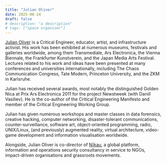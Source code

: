 ```yaml
---
title: "Julian Oliver"
date: 2025-06-24
draft: false
# description: "a description"
# tags: ["space organiser"]
---
```


[Julian Oliver](https://julianoliver.com) is a Critical Engineer, educator, artist, and
infrastructure activist. His work has been exhibited at numerous museums, festivals
and galleries worldwide, among them Transmediale, Ars Electronica,
the Vienna Biennale, the Frankfurter Kunstverein, and the Japan
Media Arts Festival. Lectures related to his work and ideas have
been presented at many conferences and universities internationally,
including The Chaos Communication Congress, Tate Modern, Princeton
University, and the ZKM in Karlsruhe.

Julian has received several awards, most notably the distinguished
Golden Nica at Prix Ars Electronica 2011 for the project Newstweek
(with Daniil Vasiliev). He is the co-author of the Critical
Engineering Manifesto and member of the Critical Engineering Working
Group.

Julian has given numerous workshops and master classes in data
forensics, creative hacking, computer networking, disaster-tolerant communications,
counter-surveillance, software art, object-oriented programming,
radio, UNIX/Linux, (and previously) augmented reality, virtual
architecture, video-game development and information visualisation
worldwide. 

Alongside, Julian Oliver is co-director of
[Nīkau](https://nikau.io), a global platform, information and
operations security consultancy in service to NGOs, impact-driven
organisations and grassroots movements.
